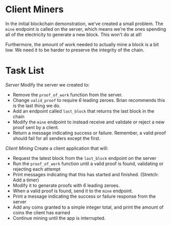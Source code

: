 # Client Miners

In the initial blockchain demonstration, we've created a small problem. The `mine` endpoint is called on the server, which means we're the ones spending all of the electricity to generate a new block. This won't do at all!

Furthermore, the amount of work needed to actually mine a block is a bit low. We need it to be harder to preserve the integrity of the chain.

# Task List

_Server_
Modify the server we created to:

-   Remove the `proof_of_work` function from the server.
-   Change `valid_proof` to require _6_ leading zeroes. Brian recommends this is the last thing we do.
-   Add an endpoint called `last_block` that returns the last block in the chain
-   Modify the `mine` endpoint to instead receive and validate or reject a new proof sent by a client.
-   Return a message indicating success or failure. Remember, a valid proof should fail for all senders except the first.

_Client Mining_
Create a client application that will:

-   Request the latest block from the `last_block` endpoint on the server
-   Run the `proof_of_work` function until a valid proof is found, validating or rejecting each attempt
-   Print messages indicating that this has started and finished. (Stretch: Add a timer)
-   Modify it to generate proofs with _6_ leading zeroes.
-   When a valid proof is found, send it to the `mine` endpoint.
-   Print a message indicating the success or failure response from the server
-   Add any coins granted to a simple integer total, and print the amount of coins the client has earned
-   Continue mining until the app is interrupted.
